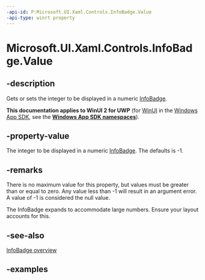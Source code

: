 ```yaml
---
-api-id: P:Microsoft.UI.Xaml.Controls.InfoBadge.Value
-api-type: winrt property
---
```


# Microsoft.UI.Xaml.Controls.InfoBadge.Value

<!--
public int Value { get; set; }
-->

## -description

Gets or sets the integer to be displayed in a numeric [InfoBadge](infobadge.md).

**This documentation applies to WinUI 2 for UWP** (for [WinUI](/windows/apps/winui/winui3/) in the [Windows App SDK](/windows/apps/windows-app-sdk/), see the **[Windows App SDK namespaces](/windows/windows-app-sdk/api/winrt/)**).

## -property-value

The integer to be displayed in a numeric [InfoBadge](infobadge.md). The defaults is -1.

## -remarks

There is no maximum value for this property, but values must be greater than or equal to zero. Any value less than -1 will result in an argument error. A value of -1 is considered the null value.

The InfoBadge expands to accommodate large numbers. Ensure your layout accounts for this.

## -see-also

[InfoBadge overview](/windows/apps/design/controls/info-badge)

## -examples
